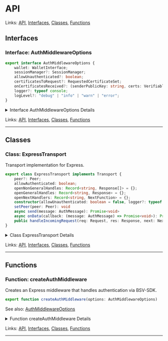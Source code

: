 # API

Links: [API](#api), [Interfaces](#interfaces), [Classes](#classes), [Functions](#functions)

## Interfaces

### Interface: AuthMiddlewareOptions

```ts
export interface AuthMiddlewareOptions {
    wallet: WalletInterface;
    sessionManager?: SessionManager;
    allowUnauthenticated?: boolean;
    certificatesToRequest?: RequestedCertificateSet;
    onCertificatesReceived?: (senderPublicKey: string, certs: VerifiableCertificate[], req: Request, res: Response, next: NextFunction) => void;
    logger?: typeof console;
    logLevel?: "debug" | "info" | "warn" | "error";
}
```

<details>

<summary>Interface AuthMiddlewareOptions Details</summary>

#### Property logLevel

Optional logging level. Defaults to no logging if not provided.
'debug' | 'info' | 'warn' | 'error'

- debug: Logs *everything*, including low-level details of the auth process.
- info: Logs general informational messages about normal operation.
- warn: Logs potential issues but not necessarily errors.
- error: Logs only critical issues and errors.

```ts
logLevel?: "debug" | "info" | "warn" | "error"
```

#### Property logger

Optional logger (e.g., console). If not provided, logging is disabled.

```ts
logger?: typeof console
```

</details>

Links: [API](#api), [Interfaces](#interfaces), [Classes](#classes), [Functions](#functions)

---
## Classes

### Class: ExpressTransport

Transport implementation for Express.

```ts
export class ExpressTransport implements Transport {
    peer?: Peer;
    allowAuthenticated: boolean;
    openNonGeneralHandles: Record<string, Response[]> = {};
    openGeneralHandles: Record<string, Response> = {};
    openNextHandlers: Record<string, NextFunction> = {};
    constructor(allowUnauthenticated: boolean = false, logger?: typeof console, logLevel?: "debug" | "info" | "warn" | "error") 
    setPeer(peer: Peer): void 
    async send(message: AuthMessage): Promise<void> 
    async onData(callback: (message: AuthMessage) => Promise<void>): Promise<void> 
    public handleIncomingRequest(req: Request, res: Response, next: NextFunction, onCertificatesReceived?: (senderPublicKey: string, certs: VerifiableCertificate[], req: Request, res: Response, next: NextFunction) => void): void 
}
```

<details>

<summary>Class ExpressTransport Details</summary>

#### Constructor

Constructs a new ExpressTransport instance.

```ts
constructor(allowUnauthenticated: boolean = false, logger?: typeof console, logLevel?: "debug" | "info" | "warn" | "error") 
```

Argument Details

+ **allowUnauthenticated**
  + Whether to allow unauthenticated requests passed the auth middleware. 
If `true`, requests without authentication will be permitted, and `req.auth.identityKey` 
will be set to `"unknown"`. If `false`, unauthenticated requests will result in a `401 Unauthorized` response.
+ **logger**
  + Logger to use (e.g., console). If omitted, logging is disabled.
+ **logLevel**
  + Log level. If omitted, no logs are output.

#### Method handleIncomingRequest

Handles an incoming request for the Express server.

This method processes both general and non-general message types,
manages peer-to-peer certificate handling, and modifies the response object
to enable custom behaviors like certificate requests and tailored responses.

### Behavior:
- For `/.well-known/auth`:
  - Handles non-general messages and listens for certificates.
  - Calls the `onCertificatesReceived` callback (if provided) when certificates are received.
- For general messages:
  - Sets up a listener for peer-to-peer general messages.
  - Overrides response methods (`send`, `json`, etc.) for custom handling.
- Returns a 401 error if mutual authentication fails.

### Parameters:

```ts
public handleIncomingRequest(req: Request, res: Response, next: NextFunction, onCertificatesReceived?: (senderPublicKey: string, certs: VerifiableCertificate[], req: Request, res: Response, next: NextFunction) => void): void 
```

Argument Details

+ **req**
  + The incoming HTTP request.
+ **res**
  + The HTTP response.
+ **next**
  + The Express `next` middleware function.
+ **onCertificatesReceived**
  + Optional callback invoked when certificates are received.

#### Method onData

Stores the callback bound by a Peer

```ts
async onData(callback: (message: AuthMessage) => Promise<void>): Promise<void> 
```

#### Method send

Sends an AuthMessage to the connected Peer.
This method uses an Express response object to deliver the message to the specified Peer.

### Parameters:

```ts
async send(message: AuthMessage): Promise<void> 
```

Returns

A promise that resolves once the message has been sent successfully.

Argument Details

+ **message**
  + The authenticated message to send.

### Returns:

</details>

Links: [API](#api), [Interfaces](#interfaces), [Classes](#classes), [Functions](#functions)

---
## Functions

### Function: createAuthMiddleware

Creates an Express middleware that handles authentication via BSV-SDK.

```ts
export function createAuthMiddleware(options: AuthMiddlewareOptions) 
```

See also: [AuthMiddlewareOptions](#interface-authmiddlewareoptions)

<details>

<summary>Function createAuthMiddleware Details</summary>

Returns

Express middleware

</details>

Links: [API](#api), [Interfaces](#interfaces), [Classes](#classes), [Functions](#functions)

---
